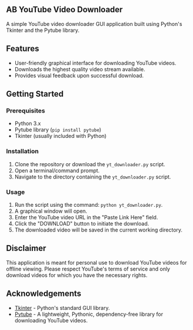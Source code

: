 ## AB YouTube Video Downloader

A simple YouTube video downloader GUI application built using Python's Tkinter and the Pytube library.

## Features

- User-friendly graphical interface for downloading YouTube videos.
- Downloads the highest quality video stream available.
- Provides visual feedback upon successful download.

## Getting Started

### Prerequisites

- Python 3.x
- Pytube library (`pip install pytube`)
- Tkinter (usually included with Python)

### Installation

1. Clone the repository or download the `yt_downloader.py` script.
2. Open a terminal/command prompt.
3. Navigate to the directory containing the `yt_downloader.py` script.

### Usage

1. Run the script using the command: `python yt_downloader.py`.
2. A graphical window will open.
3. Enter the YouTube video URL in the "Paste Link Here" field.
4. Click the "DOWNLOAD" button to initiate the download.
5. The downloaded video will be saved in the current working directory.

## Disclaimer

This application is meant for personal use to download YouTube videos for offline viewing. Please respect YouTube's terms of service and only download videos for which you have the necessary rights.

## Acknowledgements

- [Tkinter](https://docs.python.org/3/library/tkinter.html) - Python's standard GUI library.
- [Pytube](https://pytube.io/) - A lightweight, Pythonic, dependency-free library for downloading YouTube videos.

